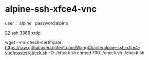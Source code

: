 # alpine-ssh-xfce4-vnc

user： alpine  
password:alpine




22 ssh
3389 xrdp



wget --no-check-certificate https://raw.githubusercontent.com/WangCharlie/alpine-ssh-xfce4-vnc/master/check.sh  -O ./check.sh
chmod 700 ./check.sh
./check.sh
